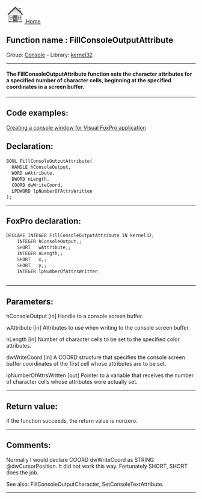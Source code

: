 [<img src="../../images/home.png"> Home ](https://github.com/VFPX/Win32API)  

## Function name : FillConsoleOutputAttribute
Group: [Console](../../functions_group.md#Console)  -  Library: [kernel32](../../../libraries.md#kernel32)  
***  


#### The FillConsoleOutputAttribute function sets the character attributes for a specified number of character cells, beginning at the specified coordinates in a screen buffer.
***  


## Code examples:
[Creating a console window for Visual FoxPro application](../../samples/sample_474.md)  

## Declaration:
```foxpro  
BOOL FillConsoleOutputAttribute(
  HANDLE hConsoleOutput,
  WORD wAttribute,
  DWORD nLength,
  COORD dwWriteCoord,
  LPDWORD lpNumberOfAttrsWritten
);  
```  
***  


## FoxPro declaration:
```foxpro  
DECLARE INTEGER FillConsoleOutputAttribute IN kernel32;
	INTEGER hConsoleOutput,;
	SHORT   wAttribute,;
	INTEGER nLength,;
	SHORT   x,;
	SHORT   y,;
	INTEGER lpNumberOfAttrsWritten
  
```  
***  


## Parameters:
hConsoleOutput 
[in] Handle to a console screen buffer.

wAttribute 
[in] Attributes to use when writing to the console screen buffer. 

nLength 
[in] Number of character cells to be set to the specified color attributes. 

dwWriteCoord 
[in] A COORD structure that specifies the console screen buffer coordinates of the first cell whose attributes are to be set. 

lpNumberOfAttrsWritten 
[out] Pointer to a variable that receives the number of character cells whose attributes were actually set.   
***  


## Return value:
If the function succeeds, the return value is nonzero.  
***  


## Comments:
Normally I would declare COORD dwWriteCoord as STRING @dwCursorPosition. It did not work this way. Fortunately SHORT, SHORT does the job.  
  
See also: FillConsoleOutputCharacter, SetConsoleTextAttribute.  
  
***  

